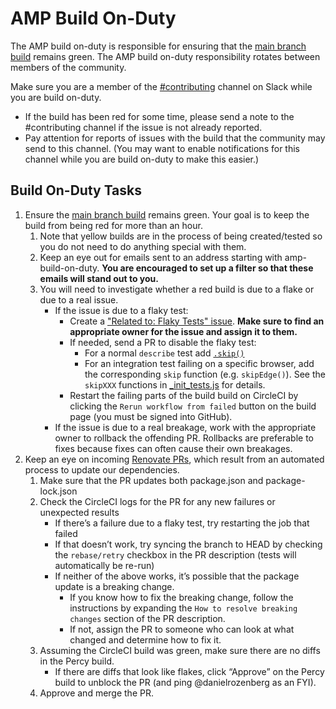 # AMP Build On-Duty

The AMP build on-duty is responsible for ensuring that the [main branch build](https://app.circleci.com/pipelines/github/ampproject/amphtml?branch=main) remains green. The AMP build on-duty responsibility rotates between members of the community.

Make sure you are a member of the [#contributing](https://amphtml.slack.com/messages/C9HRJ1GPN) channel on Slack while you are build on-duty.

-   If the build has been red for some time, please send a note to the #contributing channel if the issue is not already reported.
-   Pay attention for reports of issues with the build that the community may send to this channel. (You may want to enable notifications for this channel while you are build on-duty to make this easier.)

## Build On-Duty Tasks

1. Ensure the [main branch build](https://app.circleci.com/pipelines/github/ampproject/amphtml?branch=main) remains green. Your goal is to keep the build from being red for more than an hour.
    1. Note that yellow builds are in the process of being created/tested so you do not need to do anything special with them.
    2. Keep an eye out for emails sent to an address starting with amp-build-on-duty. **You are encouraged to set up a filter so that these emails will stand out to you.**
    3. You will need to investigate whether a red build is due to a flake or due to a real issue.
        - If the issue is due to a flaky test:
            - Create a ["Related to: Flaky Tests" issue](https://github.com/ampproject/amphtml/issues?q=is%3Aopen+is%3Aissue+label%3A%22Related+to%3A+Flaky+Tests%22). **Make sure to find an appropriate owner for the issue and assign it to them.**
            - If needed, send a PR to disable the flaky test:
                - For a normal `describe` test add [`.skip()`](https://mochajs.org/#inclusive-tests)
                - For an integration test failing on a specific browser, add the corresponding `skip` function (e.g. `skipEdge()`). See the `skipXXX` functions in [\_init_tests.js](https://github.com/ampproject/amphtml/blob/main/test/_init_tests.js) for details.
            - Restart the failing parts of the build build on CircleCI by clicking the `Rerun workflow from failed` button on the build page (you must be signed into GitHub).
        - If the issue is due to a real breakage, work with the appropriate owner to rollback the offending PR. Rollbacks are preferable to fixes because fixes can often cause their own breakages.
2. Keep an eye on incoming [Renovate PRs](https://github.com/ampproject/amphtml/pulls/renovate-bot), which result from an automated process to update our dependencies.
    1. Make sure that the PR updates both package.json and package-lock.json
    2. Check the CircleCI logs for the PR for any new failures or unexpected results
        - If there’s a failure due to a flaky test, try restarting the job that failed
        - If that doesn’t work, try syncing the branch to HEAD by checking the `rebase/retry` checkbox in the PR description (tests will automatically be re-run)
        - If neither of the above works, it’s possible that the package update is a breaking change.
            - If you know how to fix the breaking change, follow the instructions by expanding the `How to resolve breaking changes` section of the PR description.
            - If not, assign the PR to someone who can look at what changed and determine how to fix it.
    3. Assuming the CircleCI build was green, make sure there are no diffs in the Percy build.
        - If there are diffs that look like flakes, click “Approve” on the Percy build to unblock the PR (and ping @danielrozenberg as an FYI).
    4. Approve and merge the PR.
